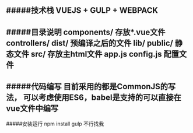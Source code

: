 #####技术栈
    VUEJS + GULP + WEBPACK
-----------------
#####目录说明
    components/ 存放*.vue文件
    controllers/
    dist/   预编译之后的文件
    lib/
    public/ 静态文件
    src/    存放主html文件
    app.js
    config.js  配置文件
-----------------
#####代码编写
    目前采用的都是CommonJS的写法，
    可以考虑使用ES6，babel是支持的可以直接在vue文件中编写
-----------------
#####安装运行
    npm install
    gulp
    不行找我


